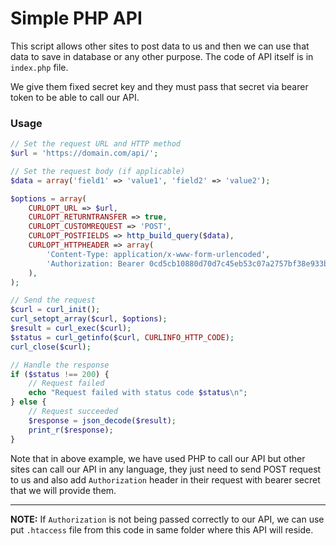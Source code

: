 # Simple PHP API

This script allows other sites to post data to us and then we can use that data to save in database or any other purpose. The code of API itself is in `index.php` file.

We give them fixed secret key and they must pass that secret via bearer token to be able to call our API.

### Usage

```php
// Set the request URL and HTTP method
$url = 'https://domain.com/api/';

// Set the request body (if applicable)
$data = array('field1' => 'value1', 'field2' => 'value2');

$options = array(
    CURLOPT_URL => $url,
    CURLOPT_RETURNTRANSFER => true,
    CURLOPT_CUSTOMREQUEST => 'POST',
    CURLOPT_POSTFIELDS => http_build_query($data),
    CURLOPT_HTTPHEADER => array(
        'Content-Type: application/x-www-form-urlencoded',
        'Authorization: Bearer 0cd5cb10880d70d7c45eb53c07a2757bf38e933b456fc1594e3ca9a3dd40d9e5'
    ),
);

// Send the request
$curl = curl_init();
curl_setopt_array($curl, $options);
$result = curl_exec($curl);
$status = curl_getinfo($curl, CURLINFO_HTTP_CODE);
curl_close($curl);

// Handle the response
if ($status !== 200) {
    // Request failed
    echo "Request failed with status code $status\n";
} else {
    // Request succeeded
    $response = json_decode($result);
    print_r($response);
}

```

Note that in above example, we have used PHP to call our API but other sites can call our API in any language, they just need to send POST request to us and also add `Authorization` header in their request with bearer secret that we will provide them.

---

**NOTE:** If `Authorization` is not being passed correctly to our API, we can use put `.htaccess` file from this code in same folder where this API will reside.